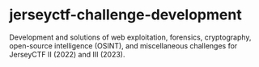 # jerseyctf-challenge-development
Development and solutions of web exploitation, forensics, cryptography, open-source intelligence (OSINT), and miscellaneous challenges for JerseyCTF II (2022) and III (2023).
